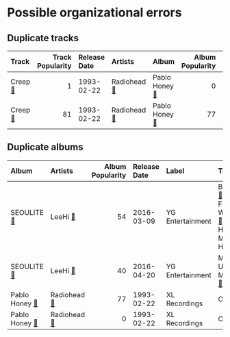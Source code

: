 # Possible organizational errors

## Duplicate tracks

| Track | Track Popularity | Release Date | Artists | Album | Album Popularity | Playlists | Label | 💚 |
|:---|---:|:---|:---|:---|---:|:---|:---|:---|
| Creep [🔗](https://open.spotify.com/track/6b2oQwSGFkzsMtQruIWm2p) | 1 | 1993-02-22 | Radiohead [🔗](https://open.spotify.com/artist/4Z8W4fKeB5YxbusRsdQVPb) | Pablo Honey [🔗](https://open.spotify.com/album/6400dnyeDyD2mIFHfkwHXN) | 0 | Karaoke [🔗](https://open.spotify.com/playlist/784bxrrG3W6L0naOkaCL5F) | XL Recordings | |
| Creep [🔗](https://open.spotify.com/track/70LcF31zb1H0PyJoS1Sx1r) | 81 | 1993-02-22 | Radiohead [🔗](https://open.spotify.com/artist/4Z8W4fKeB5YxbusRsdQVPb) | Pablo Honey [🔗](https://open.spotify.com/album/3gBVdu4a1MMJVMy6vwPEb8) | 77 | Indie/Alternative [🔗](https://open.spotify.com/playlist/4Xh0xXGeyxbMXBDsxluPsa) | XL Recordings | 💚 |

## Duplicate albums

| Album | Artists | Album Popularity | Release Date | Label | Tracks | Playlists |
|:---|:---|---:|:---|:---|:---|:---|
| SEOULITE [🔗](https://open.spotify.com/album/2c41Flo2HQgy0A9P3xuSFf) | LeeHi [🔗](https://open.spotify.com/artist/7cVZApDoQZpS447nHTsNqu) | 54 | 2016-03-09 | YG Entertainment | BREATHE [🔗](https://open.spotify.com/track/6G4z9WbxyEeWdEQTfShACT),<br>FXXK WIT US [🔗](https://open.spotify.com/track/6wj3blmFAG2pNWQ40Yuaq8),<br>HOLD MY HAND [🔗](https://open.spotify.com/track/7bwSMCwF2C4cK2W97H6oCA) | K-Pop Favorites [🔗](https://open.spotify.com/playlist/1ZbxKv1noxwZ4zFgRNEFIo),<br>K-Pop [🔗](https://open.spotify.com/playlist/0Xp2gQ9p4VMgt5HauIfIq7) |
| SEOULITE [🔗](https://open.spotify.com/album/3cGyWEJaQlj7kCdKBCOGeb) | LeeHi [🔗](https://open.spotify.com/artist/7cVZApDoQZpS447nHTsNqu) | 40 | 2016-04-20 | YG Entertainment | MISSING U [🔗](https://open.spotify.com/track/4uk677I1lb0ZPSXGhL2FcA),<br>MY STAR [🔗](https://open.spotify.com/track/42Dl2MOplqImwLoIPMv6Me) | K-Pop [🔗](https://open.spotify.com/playlist/0Xp2gQ9p4VMgt5HauIfIq7) |
| Pablo Honey [🔗](https://open.spotify.com/album/3gBVdu4a1MMJVMy6vwPEb8) | Radiohead [🔗](https://open.spotify.com/artist/4Z8W4fKeB5YxbusRsdQVPb) | 77 | 1993-02-22 | XL Recordings | Creep [🔗](https://open.spotify.com/track/70LcF31zb1H0PyJoS1Sx1r) | Indie/Alternative [🔗](https://open.spotify.com/playlist/4Xh0xXGeyxbMXBDsxluPsa) |
| Pablo Honey [🔗](https://open.spotify.com/album/6400dnyeDyD2mIFHfkwHXN) | Radiohead [🔗](https://open.spotify.com/artist/4Z8W4fKeB5YxbusRsdQVPb) | 0 | 1993-02-22 | XL Recordings | Creep [🔗](https://open.spotify.com/track/6b2oQwSGFkzsMtQruIWm2p) | Karaoke [🔗](https://open.spotify.com/playlist/784bxrrG3W6L0naOkaCL5F) |
